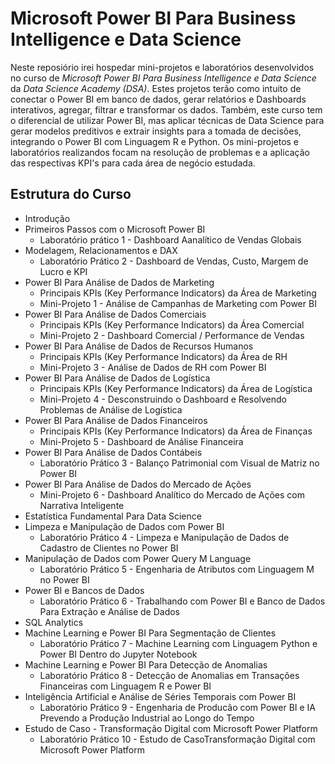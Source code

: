 # Microsoft Power BI Para Business Intelligence e Data Science

Neste reposiório irei hospedar mini-projetos e laboratórios desenvolvidos no curso de *Microsoft Power BI Para Business Intelligence e Data Science* da *Data Science Academy (DSA)*. Estes projetos terão como intuito de conectar o Power BI em banco de dados, gerar relatórios e Dashboards interativos, agregar, filtrar e transformar os dados. Também, este curso tem o diferencial de utilizar Power BI, mas aplicar técnicas de Data Science para gerar modelos preditivos e extrair insights para a tomada de decisões, integrando o Power BI com Linguagem R e Python.
Os mini-projetos e laboratórios realizandos focam na resolução de problemas e a aplicação das respectivas KPI's para cada área  de negócio estudada.

## Estrutura do Curso

- Introdução
-  Primeiros Passos com o Microsoft Power BI
   - Laboratório prático 1 - Dashboard Aanalítico de Vendas Globais 
- Modelagem, Relacionamentos e DAX
   - Laboratório Prático 2 - Dashboard de Vendas, Custo, Margem de Lucro e KPI
- Power BI Para Análise de Dados de Marketing
   - Principais KPIs (Key Performance Indicators) da Área de Marketing
   - Mini-Projeto 1 - Análise de Campanhas de Marketing com Power BI
- Power BI Para Análise de Dados Comerciais
   - Principais KPIs (Key Performance Indicators) da Área Comercial
   - Mini-Projeto 2 - Dashboard Comercial / Performance de Vendas 
- Power BI Para Análise de Dados de Recursos Humanos
   - Principais KPIs (Key Performance Indicators) da Área de RH
   - Mini-Projeto 3 - Análise de Dados de RH com Power BI
- Power BI Para Análise de Dados de Logística
   - Principais KPIs (Key Performance Indicators) da Área de Logística
   - Mini-Projeto 4 - Desconstruindo o Dashboard e Resolvendo Problemas de Análise de Logística
- Power BI Para Análise de Dados Financeiros
   - Principais KPIs (Key Performance Indicators) da Área de Finanças
   - Mini-Projeto 5 - Dashboard de Análise Financeira
- Power BI Para Análise de Dados Contábeis
   - Laboratório Prático 3 - Balanço Patrimonial com Visual de Matriz no Power BI
- Power BI Para Análise de Dados do Mercado de Ações
   - Mini-Projeto 6 - Dashboard Analítico do Mercado de Ações com Narrativa Inteligente
- Estatística Fundamental Para Data Science
- Limpeza e Manipulação de Dados com Power BI
   - Laboratório Prático 4 - Limpeza e Manipulação de Dados de Cadastro de Clientes no Power BI
- Manipulação de Dados com Power Query M Language
   - Laboratório Prático 5 - Engenharia de Atributos com Linguagem M no Power BI
- Power BI e Bancos de Dados
   - Laboratório Prático 6 - Trabalhando com Power BI e Banco de Dados Para Extração e Análise de Dados
- SQL Analytics
- Machine Learning e Power BI Para Segmentação de Clientes
   - Laboratório Prático 7 - Machine Learning com Linguagem Python e Power BI Dentro do Jupyter Notebook
- Machine Learning e Power BI Para Detecção de Anomalias
   - Laboratório Prático 8 - Detecção de Anomalias em Transações Financeiras com Linguagem R e Power BI
- Inteligência Artificial e Análise de Séries Temporais com Power BI
   - Laboratório Prático 9 - Engenharia de Producão com Power BI e IA Prevendo a Produção Industrial ao Longo do Tempo
- Estudo de Caso - Transformação Digital com Microsoft Power Platform
   - Laboratório Prático 10 - Estudo de CasoTransformação Digital com Microsoft Power Platform






